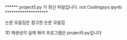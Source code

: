 ****** project5.py 가 최신 파일입니다. not Coolingsys.ipynb  ******************** 

논문 모음집은 참고한 논문 모음집

1D 재생냉각 실제 해석 프로그램은 project5.py입니다
